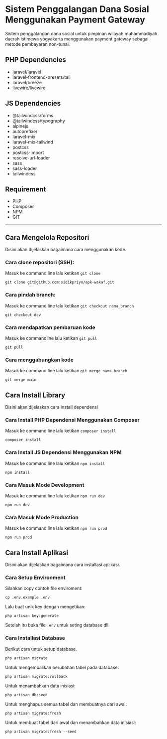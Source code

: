 # Sistem Penggalangan Dana Sosial Menggunakan Payment Gateway

Sistem penggalangan dana sosial untuk pimpinan wilayah muhammadiyah daerah istimewa yogyakarta menggunakan payment gateway sebagai metode pembayaran non-tunai.

## PHP Dependencies

- laravel/laravel
- laravel-frontend-presets/tall
- laravel/breeze
- livewire/livewire

## JS Dependencies

- @tailwindcss/forms
- @tailwindcss/typography
- alpinejs
- autoprefixer
- laravel-mix
- laravel-mix-tailwind
- postcss
- postcss-import
- resolve-url-loader
- sass
- sass-loader
- tailwindcss

## Requirement

- PHP
- Composer
- NPM
- GIT

---

## Cara Mengelola Repositori

Disini akan dijelaskan bagaimana cara menggunakan kode.

### Cara clone repositori (SSH):

Masuk ke command line lalu ketikan `git clone`

```
git clone git@github.com:sidikpriyo/apk-wakaf.git
```

### Cara pindah branch:

Masuk ke command line lalu ketikan `git checkout nama_branch`

```
git checkout dev
```

### Cara mendapatkan pembaruan kode

Masuk ke commandline lalu ketikan `git pull`

```
git pull
```

### Cara menggabungkan kode

Masuk ke command line lalu ketikan `git merge nama_branch`

```
git merge main
```

## Cara Install Library

Disini akan dijelaskan cara install dependensi

### Cara Install PHP Dependensi Menggunakan Composer

Masuk ke command line lalu ketikan `composer install`

```
composer install
```

### Cara Install JS Dependensi Menggunakan NPM

Masuk ke command line lalu ketikan `npm install`

```
npm install
```

### Cara Masuk Mode Development

Masuk ke command line lalu ketikan `npm run dev`

```
npm run dev
```

### Cara Masuk Mode Production

Masuk ke command line lalu ketikan `npm run prod`

```
npm run prod
```

## Cara Install Aplikasi

Disini akan dijelaskan bagaimana cara installasi aplikasi.

### Cara Setup Environment

Silahkan copy contoh file enviroment:

```
cp .env.example .env
```

Lalu buat unik key dengan mengetikan:

```
php artisan key:generate
```

Setelah itu buka file `.env` untuk seting database dll.

### Cara Installasi Database

Berikut cara untuk setup database.

```
php artisan migrate
```

Untuk mengembalikan perubahan tabel pada database:

```
php artisan migrate:rollback
```

Untuk menambahkan data inisiasi:

```
php artisan db:seed
```

Untuk menghapus semua tabel dan membuatnya dari awal:

```
php artisan migrate:fresh
```

Untuk membuat tabel dari awal dan menambahkan data inisiasi:

```
php artisan migrate:fresh --seed
```
